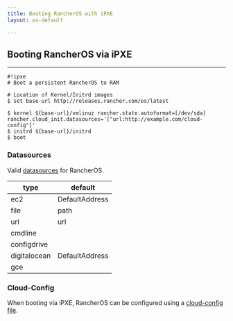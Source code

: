 ```yaml
---
title: Booting RancherOS with iPXE
layout: os-default

---
```

## Booting RancherOS via iPXE
----

```
#!ipxe
# Boot a persistent RancherOS to RAM

# Location of Kernel/Initrd images
$ set base-url http://releases.rancher.com/os/latest

$ kernel ${base-url}/vmlinuz rancher.state.autoformat=[/dev/sda] rancher.cloud_init.datasources='["url:http://example.com/cloud-config"]'
$ initrd ${base-url}/initrd
$ boot
```

### Datasources 
Valid [datasources](https://github.com/rancher/os/blob/3338c4ac63597940bcde7e6005f1cc09287062a2/cmd/cloudinit/cloudinit.go#L378) for RancherOS.

| type | default |  
|---|---|
| ec2 | DefaultAddress | 
| file | path |
| url | url |
| cmdline |  |
| configdrive |  |
| digitalocean | DefaultAddress |
| gce |  |

### Cloud-Config
 
When booting via iPXE, RancherOS can be configured using a [cloud-config file]({{site.baseurl}}/os/configuration/#cloud-config).
